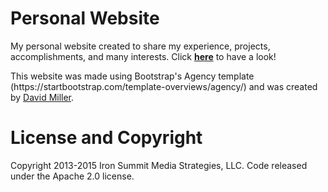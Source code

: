 <h1>Personal Website </h1>
<p>My personal website created to share my experience, projects, accomplishments, and many interests. Click <a href="https://johvonnamurray-bradshaw.ca"><b>here</b></a> to have a look!</p>
<p>This website was made using Bootstrap's Agency template (https://startbootstrap.com/template-overviews/agency/) and was created by <a href="https://github.com/davidtmiller">David Miller</a>.</p>

<h1>License and Copyright</h1>
<p>Copyright 2013-2015 Iron Summit Media Strategies, LLC. Code released under the Apache 2.0 license.</p>

